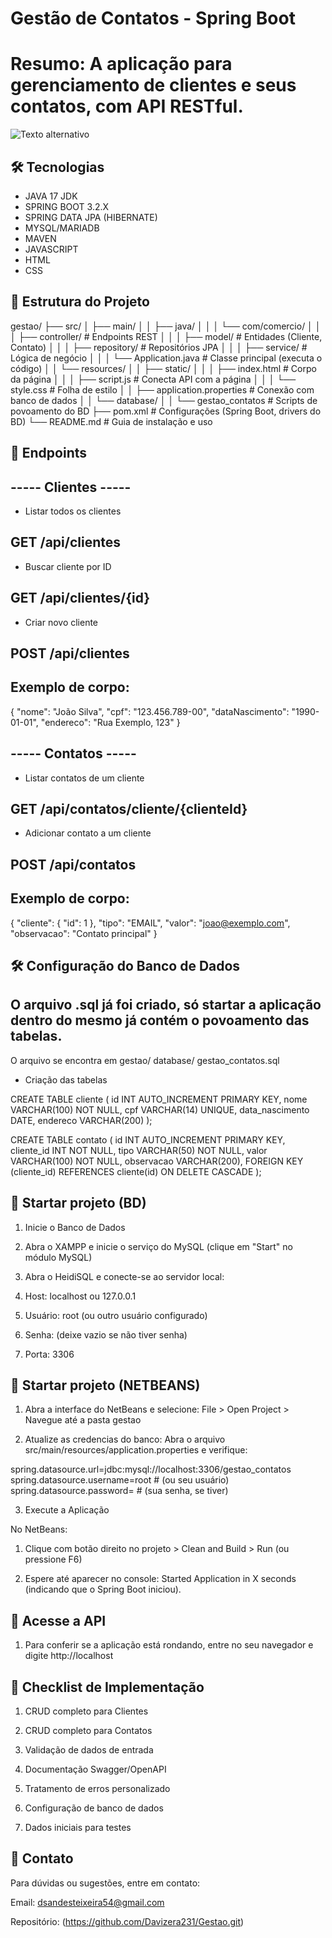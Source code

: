# Gestão de Contatos - Spring Boot 

# Resumo: A aplicação para gerenciamento de clientes e seus contatos, com API RESTful. 

<img src="![alt text](https://i.im.ge/2025/03/30/pwcct4.image.png)" alt="Texto alternativo">



## 🛠️ Tecnologias 
- JAVA 17 JDK 
- SPRING BOOT 3.2.X
- SPRING DATA JPA (HIBERNATE)
- MYSQL/MARIADB
- MAVEN
- JAVASCRIPT 
- HTML 
- CSS 

## 📂 Estrutura do Projeto 

gestao/
├── src/
│   ├── main/
│   │   ├── java/
│   │   │   └── com/comercio/
│   │   │       ├── controller/       # Endpoints REST
│   │   │       ├── model/            # Entidades (Cliente, Contato)
│   │   │       ├── repository/       # Repositórios JPA
│   │   │       ├── service/          # Lógica de negócio
│   │   │       └── Application.java  # Classe principal (executa o código)
│   │   └── resources/
│   │       ├── static/
│   │       │   ├── index.html        # Corpo da página
│   │       │   ├── script.js         # Conecta API com a página
│   │       │   └── style.css         # Folha de estilo
│   │       ├── application.properties # Conexão com banco de dados
│   │       └── database/
│   │           └── gestao_contatos   # Scripts de povoamento do BD
├── pom.xml                           # Configurações (Spring Boot, drivers do BD)
└── README.md                         # Guia de instalação e uso

## 📌 Endpoints 

## ----- Clientes ----- 

- Listar todos os clientes 
## GET /api/clientes 

- Buscar cliente por ID 

## GET /api/clientes/{id} 

- Criar novo cliente 

## POST /api/clientes 

## Exemplo de corpo: 

{
  "nome": "João Silva",
  "cpf": "123.456.789-00",
  "dataNascimento": "1990-01-01",
  "endereco": "Rua Exemplo, 123"
} 

## ----- Contatos ----- 

- Listar contatos de um cliente 

## GET /api/contatos/cliente/{clienteId} 

- Adicionar contato a um cliente 

## POST /api/contatos 

## Exemplo de corpo: 

{
  "cliente": {
    "id": 1
  },
  "tipo": "EMAIL",
  "valor": "joao@exemplo.com",
  "observacao": "Contato principal"
} 




## 🛠️ Configuração do Banco de Dados 

## O arquivo .sql já foi criado, só startar a aplicação dentro do mesmo já contém o povoamento das tabelas. 

 O arquivo se encontra em gestao/ 
                             database/ 
                                 gestao_contatos.sql

- Criação das tabelas 

CREATE TABLE cliente (
    id INT AUTO_INCREMENT PRIMARY KEY,
    nome VARCHAR(100) NOT NULL,
    cpf VARCHAR(14) UNIQUE,
    data_nascimento DATE,
    endereco VARCHAR(200)
);

CREATE TABLE contato (
    id INT AUTO_INCREMENT PRIMARY KEY,
    cliente_id INT NOT NULL,
    tipo VARCHAR(50) NOT NULL,
    valor VARCHAR(100) NOT NULL,
    observacao VARCHAR(200),
    FOREIGN KEY (cliente_id) REFERENCES cliente(id) ON DELETE CASCADE
); 




## 🚀 Startar projeto (BD)

1. Inicie o Banco de Dados

2. Abra o XAMPP e inicie o serviço do MySQL (clique em "Start" no módulo MySQL)

3. Abra o HeidiSQL e conecte-se ao servidor local:

4. Host: localhost ou 127.0.0.1

5. Usuário: root (ou outro usuário configurado)

6. Senha: (deixe vazio se não tiver senha)

7. Porta: 3306 




## 🚀 Startar projeto (NETBEANS)

1. Abra a interface do NetBeans e selecione: 
 File > Open Project > Navegue até a pasta gestao 

2. Atualize as credencias do banco: 
 Abra o arquivo src/main/resources/application.properties e verifique: 

spring.datasource.url=jdbc:mysql://localhost:3306/gestao_contatos
spring.datasource.username=root  # (ou seu usuário)
spring.datasource.password=      # (sua senha, se tiver) 

3. Execute a Aplicação 

No NetBeans: 

1. Clique com botão direito no projeto > Clean and Build > Run (ou pressione F6)

2. Espere até aparecer no console: 
Started Application in X seconds (indicando que o Spring Boot iniciou). 




## 📌 Acesse a API 

1. Para conferir se a aplicação está rondando, entre no seu navegador e digite  http://localhost 




## 📝 Checklist de Implementação

1. CRUD completo para Clientes

2. CRUD completo para Contatos

3. Validação de dados de entrada

4. Documentação Swagger/OpenAPI

5. Tratamento de erros personalizado

6. Configuração de banco de dados

7. Dados iniciais para testes 




## 📧 Contato
 Para dúvidas ou sugestões, entre em contato:

 Email: dsandesteixeira54@gmail.com   

 Repositório: (https://github.com/Davizera231/Gestao.git)
